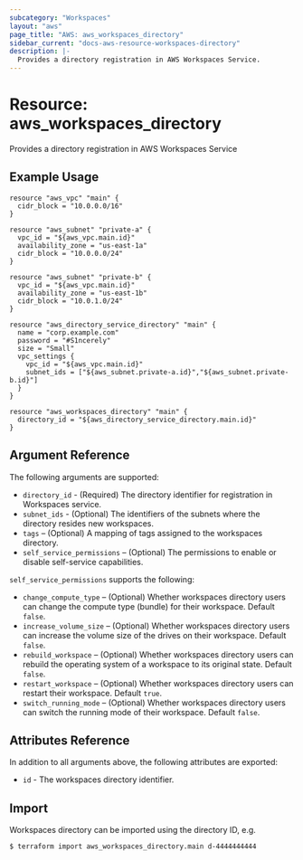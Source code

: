 ```yaml
---
subcategory: "Workspaces"
layout: "aws"
page_title: "AWS: aws_workspaces_directory"
sidebar_current: "docs-aws-resource-workspaces-directory"
description: |-
  Provides a directory registration in AWS Workspaces Service.
---
```


# Resource: aws_workspaces_directory

Provides a directory registration in AWS Workspaces Service

## Example Usage

```hcl
resource "aws_vpc" "main" {
  cidr_block = "10.0.0.0/16"
}

resource "aws_subnet" "private-a" {
  vpc_id = "${aws_vpc.main.id}"
  availability_zone = "us-east-1a"
  cidr_block = "10.0.0.0/24"
}

resource "aws_subnet" "private-b" {
  vpc_id = "${aws_vpc.main.id}"
  availability_zone = "us-east-1b"
  cidr_block = "10.0.1.0/24"
}

resource "aws_directory_service_directory" "main" {
  name = "corp.example.com"
  password = "#S1ncerely"
  size = "Small"
  vpc_settings {
    vpc_id = "${aws_vpc.main.id}"
    subnet_ids = ["${aws_subnet.private-a.id}","${aws_subnet.private-b.id}"]
  }
}

resource "aws_workspaces_directory" "main" {
  directory_id = "${aws_directory_service_directory.main.id}"
}
```

## Argument Reference

The following arguments are supported:

* `directory_id` - (Required) The directory identifier for registration in Workspaces service.
* `subnet_ids` - (Optional) The identifiers of the subnets where the directory resides new workspaces.
* `tags` – (Optional) A mapping of tags assigned to the workspaces directory.
* `self_service_permissions` – (Optional) The permissions to enable or disable self-service capabilities.

`self_service_permissions` supports the following:

* `change_compute_type` – (Optional) Whether workspaces directory users can change the compute type (bundle) for their workspace. Default `false`.
* `increase_volume_size` – (Optional) Whether workspaces directory users can increase the volume size of the drives on their workspace. Default `false`.
* `rebuild_workspace` – (Optional) Whether workspaces directory users can rebuild the operating system of a workspace to its original state. Default `false`.
* `restart_workspace` – (Optional) Whether workspaces directory users can restart their workspace. Default `true`.
* `switch_running_mode` – (Optional) Whether workspaces directory users can switch the running mode of their workspace. Default `false`.

## Attributes Reference

In addition to all arguments above, the following attributes are exported:

* `id` - The workspaces directory identifier.

## Import

Workspaces directory can be imported using the directory ID, e.g.

```
$ terraform import aws_workspaces_directory.main d-4444444444
```

